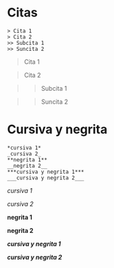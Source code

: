 # Citas

```
> Cita 1
> Cita 2
>> Subcita 1
>> Suncita 2
```

> Cita 1

> Cita 2

>> Subcita 1

>> Suncita 2

# Cursiva y negrita

```
*cursiva 1*	
_cursiva 2_	
**negrita 1**
__negrita 2__	
***cursiva y negrita 1***	
___cursiva y negrita 2___
```

*cursiva 1*	

_cursiva 2_	

**negrita 1**

__negrita 2__	

***cursiva y negrita 1***	

___cursiva y negrita 2___